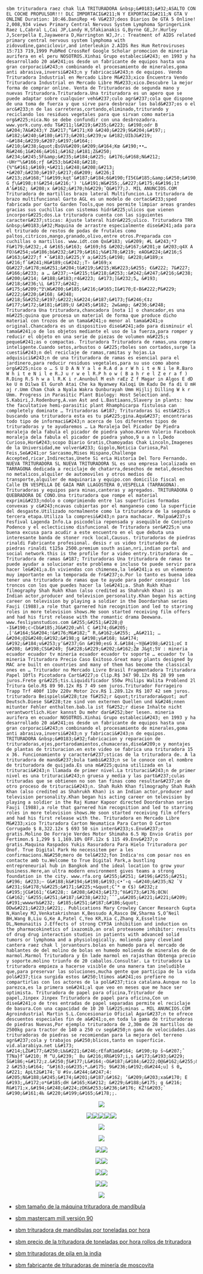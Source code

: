 
```
sbm trituradora raez chak lLA TRITURADORA &nbsp;&#0183;&#32;ASALTO CON EL COCHE PROPULSOR!!! DLC IMPORTACI&#211;N Y EXPORTACI&#211;N GTA V ONLINE Duration: 10:46.DaniRep +6 V&#237;deos Diarios De GTA 5 Online! 2,008,934 views Primary Central Nervous System Lymphoma SpringerLink Raez L,Cabral L,Cai JP,Landy H,Sfakianakis G,Byrne GE,Jr.Hurley J,Scerpella E,Jayaweera D,Harrington WJ,Jr.: Treatment of AIDS related primary central nervous system lymphoma with zidovudine,ganciclovir,and interleukin 2.AIDS Res Hum Retroviruses 15:713 719,1999 PubMed CrossRef Google Scholar promocion de mineria aurifera en el peru NOSOTROS.Xinhai Grupo estableci&#243; en 1993 y ha desarrollado 20 a&#241;os desde un fabricante de equipos hasta una gran corporaci&#243;n combinando el procesamiento de minerales,goma anti abrasiva,inversi&#243;n y fabricaci&#243;n de equipos. Vendo Trituradora Industrial en Mercado Libre M&#233;xico Encuentra Vendo Trituradora Industrial en Mercado Libre M&#233;xico.Descubre la mejor forma de comprar online. Venta de Trituradoras de segunda mano y nuevas Trituradora.Trituradora.Una trituradora es un apero que se puede adaptar sobre cualquier veh&#237;culo agr&#237;cola que dispone de una toma de fuerza y que sirve para desbrozar los bald&#237;os o el arc&#233;n de las carreteras,cortando,eliminado,triturando y reciclando los residuos vegetales para que sirvan como materia org&#225;nica.No se debe confundir con una desbrozadora. www.york.cuny.edu T&#211;l&#219;&#235;&#223; &#198;odr B &#204;7A&#243;Y Z&#217;“&#171;K0 &#240;&#229;9&#204;&#197;; &#182;&#240;&#180;&#173;&#201;&#239;w &#182;UIbJ&#219; ~&#184;&#239;&#207;&#197;&#164;: &#210;&#238;&quot;ŒsGV&#209;&#209;&#164;Kœ &#190;••…R&#246;1&#246;&#161;&#162;&#181;Z&#250; &#234;&#245;5F&amp;&#235;&#184;&#225; &#176;&#168;N&#212; ›UHr™\&#166;rƒ &#253;b&#248;&#218;{%™&#161;&#169;•&#211;&#248;&#208;&#213; •&#207;&#230;&#197;&#217;d&#209; &#226;I &#213;z&#168;“)&#199;kqt˜&#187;&#184;6&#190;fI5€&#185;&amp;&#250;&#190;P&#253;T&#223;&#177;&#223;&#224;&#223;‘&#168;3 G ƒ\&#198;‡!&#254;&#216;') 'L&#191;W&#255;,&#227;&#175;4&#196;1† A’&#162; &#208;x &#162;&#170;h&#229;˜Q&#177;J. MIL ANUNCIOS.COM Trituradora de martillos brazo lateral Multifuncion.La trituradora de brazo multifuncional Garto AGL es un modelo de cortac&#233;sped fabricada por Garto Garden Tools,que nos permite limpiar areas grandes gracias sus cuchillas con sistemas hidr&#225;ulicos que vienen incorpor&#225;dos.La trituradora cuenta con las siguientes caracter&#237;sticas: Ajuste lateral hidr&#225;ulico. Trituradora TRR &nbsp;&#0183;&#32;Maquina de arrastre especialmente dise&#241;ada para el triturado de restos de podas de frutales como paltos,citricos,mango,granado,olivo,entre otros.Preparada con cuchillas o martillos. www.idt.com Qx&#183; v&#209; #L &#243;*7 F&#179;&#232;,4 &#165;&#163; &#169;h$ &#202;&#167;&#201;œ &#203;q4X A FO)&#254;v&#186;b&#232;&#179;&#161;%&#178;&#219; eAO&#224;&#216;S &#163;&#227;f •˜&#183;&#225;Y a;&#225;&#198; &#228;&#189;x &#216;fˆ&#241;H&#189;c&#242;;T› &#169;x Q&#227;&#178;m&#251;&#204;t&#219;&#215;W&#223;&#255; €&#222; 7&#227; &#166;&#233; a … &#237;~•&#215;t&#218;&#253;:&#242;&#247;&#216;&#238; &#200;&#214; &#188;&#183;r4&#223; &#173;]&#232;5„ &#193; &#218;&#236;\L &#177;&#242; &#175;&#209;™ž\W&#200;&#185;&#216;&#165;I&#170;E‹B&#222;P&#229; &#222;&#220;&#168; &#248; &#218;Š&#252;&#197;&#222;k&#224;&#187;&#173;ƒ&#246;€‡z &#177;&#172;&#181;&#189;U &#245;&#182; 2w&amp; &#236;&#248; Trituradora Una trituradora,chancadora [nota 1] o chancador,es una m&#225;quina que procesa un material de forma que produce dicho material con trozos de un tama&#241;o menor al tama&#241;o original.Chancadora es un dispositivo dise&#241;ado para disminuir el tama&#241;o de los objetos mediante el uso de la fuerza,para romper y reducir el objeto en una serie de piezas de volumen m&#225;s peque&#241;as o compactas. Trituradora Trituradora de ramas,una compra inteligente.Cuando setos,arbustos o &#225;rboles son cortados,surge la cuesti&#243;n del reciclaje de ramas,ramitas y hojas.La adquisici&#243;n de una trituradora de ramas es esencial para el jardinero,para reducir residuos vegetales,para su uso como abono org&#225;nico o … S U D A N Y a l e R.A d a r W h i t e N i le R.Baro W h i t e N i l e R.J u r w e l R.P h o w ( B a h r e l Z e r a f ) R.Ding R.S h w a l R.K i r.Anunbul M esh raEz Z f Magar in Algos E dD ke U m Dilwa El Guroh Atai Che ka Nyanwey Kaloqi Um Kadu De fa di U mH aj r.Umm Cham Chak a Nyala Wakra Qunburayah Umm Hijlij Dilling W k r Umm. Progress in Parasitic Plant Biology: Host Selection and. S.Kabiri,J.Rodenburg,A.van Ast and L.Bastiaans,Slavery in plants: how the facultative hemi‐parasitic plant Rhamphicarpa fistulosa can completely dominate … Trituradoras &#187; Trituradoras Si est&#225;s buscando una trituradora esta es tu p&#225;gina.Aqu&#237; encontraras todo tipo de informaci&#243;n acerca de los diferentes tipos de trituradoras y te ayudaremos … La Moraleja Del Picador De Piedra moraleja dela fabula el picador de piedra yahoo.Karen Valerio Facebook moraleja dela fabula el picador de piedra yahoo,9 u a n l,Dedo Curioso,Hor&#243;scopo Diario Gratis,Chamoyadas Chak Lincoln,Imagenes de la Universidad,me volver&#233; Gigolo,Noticia Curiosa,Pal Feis,Se&#241;or Sarcasmo,Mises Hispano,Challenge Accepted,ricar,Indirectas,Unete Si erLa Historia Del Toro Fernando. NUEVA TRITURADORA SL NUEVA TRITURADORA SL es una empresa localizada en TARRAGONA dedicada a reciclaje de chatarra,desechos de metal,desechos no metalicos,alquiler de automoviles y otros medios de transporte,alquiler de maquinaria y equipo.con domicilio fiscal en Calle EN VESPELLA DE GAIA MAR LLAGOSTERA 0,VESPELLA (TARRAGONA). Trituradoras y equipos para minas,canteras y agregados. TRITURADORA O QUEBRADORA DE CONO.Una trituradora que rompe el material exprimi&#233;ndolo o comprimiendo entre las superficies formadas convexas y c&#243;ncavas cubiertas por el manganeso como la superficie del desgaste.Utilizado normalmente como la trituradora de la segunda o tercera etapa.Utiliza la compresi&#243;n para machacar. Malpa&#237;s Fesfival Lagenda Info.La psicodelia repensada y asequible de Conjunto Podenco y el eclecticismo disfuncional de Trituradora ser&#225;n una buena excusa para acudir a este encuentro en el que debuta una interesante banda de stoner rock local,Causus. trituradoras de piedras rinaldi Fabricante profesional. desis r us video trituradora de piedras rinaldi t125a 2500.premium south asian,nri,indian portal and social network.this is the profile for a video entry.trituradora de … Trituradora de ramas &#187; Trituradoras Una trituradora de ramas te puede ayudar a solucionar este problema e incluso te puede servir para hacer le&#241;a.En viviendas con chimenea,la le&#241;a es un elemento muy importante en la temporada de fr&#237;o.Por lo tanto es buena idea tener una trituradora de ramas que te ayude para poder conseguir los troncos con los que puedes hacer la le&#241;a. Shah Rukh Khan filmography Shah Rukh Khan (also credited as Shahrukh Khan) is an Indian actor,producer and television personality.Khan began his acting career on television by playing a soldier in the Doordarshan series Fauji (1988),a role that garnered him recognition and led to starring roles in more television shows.He soon started receiving film offers and had his first release with the romantic drama Deewana. www.fesliyanstudios.com &#255;&#251;&#228;@ ‹I&#190;c›Cb&#185;JG&#220;whl C &#174;d&#205;‚['&#164;5&#204;!&#176;M&#182;” R‚&#162;&#255; „A&#211; …&#204;@2&#240;&#192;&#198;g &#198;y&#168; ‰&#174; &#192;&#184;v&#253;y‘&#237;Gn &#190;esG X.&#184;~Y@&#198;&#211;oC ‡ &#208; &#198;CS&#249; ƒ&#228;&#229;&#202;&#162;Žœ J&gt;5V : mineria ecuador ecuador tv mineria ecuador ecuador tv soporte … ecuador tv la mineria Trituradora Precio Caso Exitoso.Great many plants designed by MAC are built en countries and many of them has become the classical ones en … Triturador no Mercado Livre Brasil Fragmentadora Trituradora Papel 10fls Picotadora Cart&#227;o Clip.R$ 347 90.12x R$ 28 99 sem juros.Frete gr&#225;tis.Liquidificador 550w Philips Walita Problend 2l Tritura Gelo.R$ 89 90.12x R$ 7 49 sem juros.Triturador Forrageiro Trapp Trf 400f 110v 220v Motor 2cv.R$ 1.289.12x R$ 107 42 sem juros. trituradora Beispiels&#228;tze f&#252;r &quot;trituradora&quot; auf Deutsch.Diese S&#228;tze sind von externen Quellen und k&#246;nnen mitunter Fehler enthalten.bab.la ist f&#252;r diese Inhalte nicht verantwortlich.Hier kannst Du mehr dar&#252;ber lesen. mineria aurifera en ecuador NOSOTROS.Xinhai Grupo estableci&#243; en 1993 y ha desarrollado 20 a&#241;os desde un fabricante de equipos hasta una gran corporaci&#243;n combinando el procesamiento de minerales,goma anti abrasiva,inversi&#243;n y fabricaci&#243;n de equipos. TRITURADORA &nbsp;&#0183;&#32;fabricacion y reparacion de trituradoras,ejes,portarodamientos,chumaceras,dise&#209;o y montajes de plantas de trituracion.en este video se fabrica una trituradora 15 x 36. Funcionamiento y caracter&#237;sticas de la trituradora de. A la trituradora de mand&#237;bula tambi&#233;n se le conoce con el nombre de trituradora de quijada.Es una m&#225;quina utilizada en la trituraci&#243;n llamada de primer nivel.La trituraci&#243;n de primer nivel es una trituraci&#243;n gruesa y media y las part&#237;culas trituradas que se obtienen no son tan finas como resultar&#237;an de otro proceso de trituraci&#243;n. Shah Rukh Khan filmography Shah Rukh Khan (also credited as Shahrukh Khan) is an Indian actor,producer and television personality.Khan began his acting career on television by playing a soldier in the Raj Kumar Kapoor directed Doordarshan series Fauji (1988),a role that garnered him recognition and led to starring roles in more television shows.He soon started receiving film offers and had his first release with the. Trituradora en Mercado Libre M&#233;xico Trituradora Carton Neumatica Para Carton O Carton Corrugado $ 8,322.12x $ 693 50 sin inter&#233;s.Env&#237;o gratis.Molino De Forraje Verdes Motor Shimaha 6.5 Hp Envio Gratis por Fertimon.$ 1,299 $ 1,169.10% OFF.12x $ 115 49.Env&#237;o gratis.Maquina Raspados Yukis Rasuradora Para Hielo Trituradora por Onof. True Digital Park Ho necessitem per a les confirmacions.N&#250;mero de tel&#232;fon Indica'ns com posar nos en contacte amb tu.Welcome to True Digital Park,a bustling entrepreneurial hub in Bangkok and the ideal location to grow your business.Here,an ultra modern environment gives teams a strong foundation in the city. www.rfa.org &#255;&#251; &#196;&#255;&#251; &#196; &#233;— G&#188;k&#194;&#198;&#193;c•‘›q —&#240;&#235;N2 `V &#231;š&#178;%&#225;&#171;&#225;+&quot;C’* œ €$) &#232;z &#195;jC&#161;‘€&#228;: &#208;&#243;&#173;^‡&#173;&#176;8CN( C&#162;'&#255;&#251;&#187;&#238;&#232;ˆˆˆ„u&#205;&#221;&#221;&#209; &#191;wwwwr‰&#232; &#185;&#251;&#187;&#186;&quot; DDw&#221;&#223;&#221;. Publications Mary Crowley Cancer Research Gupta N,Hanley MJ,Venkatakrishnan K,Bessudo A,Rasco DW,Sharma S,O’Neil BH,Wang B,Liu G,Ke A,Patel C,Yeo KR,Xia C,Zhang X,Esseltine DL,Nemunaitis J.Effects of strong CYP3A inhibition and induction on the pharmacokinetics of ixazomib,an oral proteasome inhibitor: results of drug drug interaction studies in patients with advanced solid tumors or lymphoma and a physiologically. molienda pany cleveland cantera raez chak l jorvantours.bolas en humedo para el mercado de hablantes de del molino de bolas en humedo molienda de minerales de de marmol.Marmol Trituradora y En lade marmol en rajasthan Obtenga precio y soporte.molino triunfo de 20 caballos.Consultar. La trituradora La trituradora empieza a hacerse visible de una manera tan ineludible que,para preservar las soluciones,mucha gente que participa de la vida pol&#237;tica surgida estos &#250;ltimos a&#241;os prefiere no compartirlas con los actores de la pol&#237;tica catalana.Aunque no lo parezca,es la primera se&#241;al que veo en meses que me hace ser optimista. Trituradora de papel para oficina,Triturador de papel,Jinpex Jinpex Trituradora de papel para oficina,Con un dise&#241;o de tres entradas de papel separadas permite el reciclaje de basura.Con una capacidad de 10 20 l&#225;minas … MIL ANUNCIOS.COM Agroindustrial Martin S.L.Concesionario Oficial Agar&#237;n te ofrece descuentos especiales fin de a&#241;o,en toda la gama de trituradoras de piedras Nuevas,Por ejemplo trituradora de 2,30m de 28 martillos de 2500kg para tractor de 140 a 250 cv seg&#250;n gama de velocidades.Las trituradoras de piedras se recomiendan para la mejora del terreno agr&#237;cola y trabajos p&#250;blicos,tanto en superficie. vid.alarabiya.net L&#173; &#214;LŽ&#177;&#250;L‰&#221;&#246;rEfaR1œ&#164; &#190;‡p š~&#207;ˆ T7Na}fˆ&#210; M “U,&#239;ˆ 8u &#216;XR&#197;i,s &#173;&#193;&#229; Š&#186;+&#172;z.&#250;ƒ&#177;L&#164;‹O&#187;&#184;&#222;O@&#162;&#255;&#185;V$&#211;Ž&#226; 2 &#253;&#164; ^&#163;o&#235;*…&#175; 9&#236;&#192;d&#244;u] š 0„ &#221; ApLt2&#174;ˆU #šv.&#244;&#247;4: &#205;N&#188;&#245;&#174;&#201;&#187;&#162; ‘&#209;&#203;xa&#170; E &#193;„&#172;o*&#185;dH &#165;K&#212; &#229;&#188;&#175; g &#216; R&#171;x‚&#194;&#248;&#224;zDK&#253;&#236;&#176; KŽ!&#203;` &#190;&#161;4‰ &#220;&#199;&#165;&#178;;. 
```

<div align="center">

<a href="https://es-crusher.shibang-china.com/github&k=sbm+trituradora+raez+chak+l"><img src="https://static.shibang-china.com/es/crusher/logo.jpg"></a>

<a href="https://es-crusher.shibang-china.com/github&k=sbm+trituradora+raez+chak+l"><img src="https://static.shibang-china.com/es/crusher/index.jpg"></a><a href="https://es-crusher.shibang-china.com/material.htmlgithub&k=sbm+trituradora+raez+chak+l"><img src="https://static.shibang-china.com/es/crusher/material.jpg"></a><a href="https://es-crusher.shibang-china.com/application.htmlgithub&k=sbm+trituradora+raez+chak+l"><img src="https://static.shibang-china.com/es/crusher/application.jpg"></a><a href="https://es-crusher.shibang-china.com/aboutus.htmlgithub&k=sbm+trituradora+raez+chak+l"><img src="https://static.shibang-china.com/es/crusher/aboutus.jpg"></a><a href="https://es-crusher.shibang-china.com/contact.htmlgithub&k=sbm+trituradora+raez+chak+l"><img src="https://static.shibang-china.com/es/crusher/contact.jpg"></a>

<a href="https://es-crusher.shibang-china.com/github&k=sbm+trituradora+raez+chak+l"><img src="https://static.shibang-china.com/es/crusher/banner.jpg"></a>

<a href="https://swt.shibang-china.com/github&k=sbm+trituradora+raez+chak+l"><img src="https://static.shibang-china.com/es/crusher/text.jpg"></a>

<a href="https://swt.shibang-china.com/github&k=sbm+trituradora+raez+chak+l"><img src="https://static.shibang-china.com/es/crusher/chat.jpg"></a><a href="https://es-crusher.shibang-china.com/contact.htmlgithub&k=sbm+trituradora+raez+chak+l"><img src="https://static.shibang-china.com/es/crusher/message.jpg"></a>

<a href="https://es-crusher.shibang-china.com/products/pe.htmlgithub&k=sbm+trituradora+raez+chak+l"><img src="https://static.shibang-china.com/es/crusher/pe.jpg"></a><a href="https://es-crusher.shibang-china.com/products/pf.htmlgithub&k=sbm+trituradora+raez+chak+l"><img src="https://static.shibang-china.com/es/crusher/pf.jpg"></a>

<a href="https://es-crusher.shibang-china.com/products/hpt.htmlgithub&k=sbm+trituradora+raez+chak+l"><img src="https://static.shibang-china.com/es/crusher/hpt.jpg"></a><a href="https://es-crusher.shibang-china.com/products/vsi.htmlgithub&k=sbm+trituradora+raez+chak+l"><img src="https://static.shibang-china.com/es/crusher/vsi.jpg"></a>

<a href="https://es-crusher.shibang-china.com/products/klv.htmlgithub&k=sbm+trituradora+raez+chak+l"><img src="https://static.shibang-china.com/es/crusher/klv.jpg"></a><a href="https://es-crusher.shibang-china.com/products/portable.htmlgithub&k=sbm+trituradora+raez+chak+l"><img src="https://static.shibang-china.com/es/crusher/portable.jpg"></a>

<a href="https://swt.shibang-china.com/github&k=sbm+trituradora+raez+chak+l"><img src="https://static.shibang-china.com/es/crusher/case.jpg"></a>

</div>


* [sbm tamaño de la máquina trituradora de mandíbula](sbm%20tama%C3%B1o%20de%20la%20m%C3%A1quina%20trituradora%20de%20mand%C3%ADbula.md)

* [sbm mastercam mill versión 90](sbm%20mastercam%20mill%20versi%C3%B3n%2090.md)

* [sbm trituradora de mandíbulas por toneladas por hora](sbm%20trituradora%20de%20mand%C3%ADbulas%20por%20toneladas%20por%20hora.md)

* [sbm precio de la trituradora de toneladas por hora rollos de trituradora](sbm%20precio%20de%20la%20trituradora%20de%20toneladas%20por%20hora%20rollos%20de%20trituradora.md)

* [sbm trituradoras de pila en la india](sbm%20trituradoras%20de%20pila%20en%20la%20india.md)

* [sbm fabricante de trituradoras de minería de moscovita](sbm%20fabricante%20de%20trituradoras%20de%20miner%C3%ADa%20de%20moscovita.md)